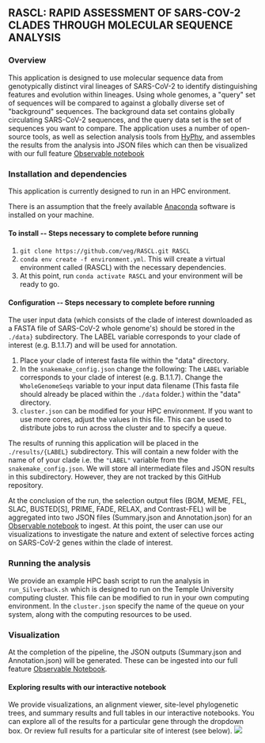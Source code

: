 ## RASCL: RAPID ASSESSMENT OF SARS-COV-2 CLADES THROUGH MOLECULAR SEQUENCE ANALYSIS

### Overview
This application is designed to use molecular sequence data from genotypically distinct viral lineages of SARS-CoV-2 to identify distinguishing features and evolution within lineages. Using whole genomes, a "query" set of sequences will be compared to against a globally diverse set of "background" sequences. The background data set contains globally circulating SARS-CoV-2 sequences, and the query data set is the set of sequences you want to compare. The application uses a number of open-source tools, as well as selection analysis tools from [HyPhy](hyphy.org), and assembles the results from the analysis into JSON files which can then be visualized with our full feature [Observable notebook](https://observablehq.com/@aglucaci/sars-cov-2-clades)

### Installation and dependencies

This application is currently designed to run in an HPC environment.

There is an assumption that the freely available [Anaconda](https://anaconda.org/) software is installed on your machine.

#### To install -- Steps necessary to complete before running
1. `git clone https://github.com/veg/RASCL.git RASCL`
2. `conda env create -f environment.yml`.  This will create a virtual environment called (RASCL) with the necessary dependencies.
3. At this point, run `conda activate RASCL` and your environment will be ready to go.

#### Configuration -- Steps necessary to complete before running

The user input data (which consists of the clade of interest downloaded as a FASTA file of SARS-CoV-2 whole genome's) should be stored in the `./data}` subdirectory. The LABEL variable corresponds to your clade of interest (e.g. B.1.1.7) and will be used for annotation. 

1. Place your clade of interest fasta file within the "data" directory.
2. In the `snakemake_config.json` change the following:
       The `LABEL` variable corresponds to your clade of interest (e.g. B.1.1.7).
       Change the `WholeGenomeSeqs` variable to your input data filename (This fasta file should already be placed within the `./data` folder.) within the "data" directory.
3. `cluster.json` can be modified for your HPC environment. If you want to use more cores, adjust the values in this file. This can be used to distribute jobs to run across the cluster and to specify a queue.

The results of running this application will be placed in the `./results/{LABEL}` subdirectory. This will contain a new folder with the name of of your clade i.e. the `"LABEL"` variable from the `snakemake_config.json`. We will store all intermediate files and JSON results in this subdirectory. However, they are not tracked by this GitHub repository.

At the conclusion of the run, the selection output files (BGM, MEME, FEL, SLAC, BUSTED[S], PRIME, FADE, RELAX, and Contrast-FEL) will be aggregated into two JSON files (Summary.json and Annotation.json) for an [Observable notebook](https://observablehq.com/@aglucaci/sars-cov-2-clades) to ingest. At this point, the user can use our visualizations to investigate the nature and extent of selective forces acting on SARS-CoV-2 genes within the clade of interest.

### Running the analysis

We provide an example HPC bash script to run the analysis in `run_Silverback.sh` which is designed to run on the Temple University computing cluster. This file can be modified to run in your own computing environment. In the `cluster.json` specify the name of the queue on your system, along with the computing resources to be used.

### Visualization

At the completion of the pipeline, the JSON outputs (Summary.json and Annotation.json) will be generated. These can be ingested into our full feature [Observable Notebook](https://observablehq.com/@aglucaci/sars-cov-2-clades). 

#### Exploring results with our interactive notebook

We provide visualizations, an alignment viewer, site-level phylogenetic trees, and summary results and full tables in our interactive notebooks. You can explore all of the results for a particular gene through the dropdown box. Or review full results for a particular site of interest (see below).
![](https://i.imgur.com/Da3p3x0.gif)

